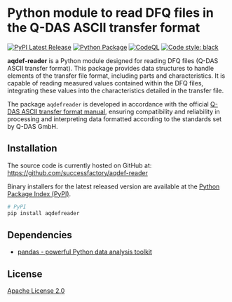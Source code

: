 # Python module to read DFQ files in the Q-DAS ASCII transfer format
[![PyPI Latest Release](https://img.shields.io/pypi/v/aqdefreader)](https://pypi.org/project/aqdefreader/)
[![Python Package](https://github.com/successfactory/aqdef-reader/actions/workflows/main.yml/badge.svg)](https://github.com/successfactory/aqdef-reader/actions/workflows/main.yml)
[![CodeQL](https://github.com/successfactory/aqdef-reader/actions/workflows/codeql.yml/badge.svg)](https://github.com/successfactory/aqdef-reader/actions/workflows/codeql.yml)
[![Code style: black](https://img.shields.io/badge/code%20style-black-000000.svg)](https://github.com/psf/black)

**aqdef-reader** is a Python module designed for reading DFQ files (Q-DAS ASCII transfer format). This package provides data structures to handle elements of the transfer file format, including parts and characteristics. It is capable of reading measured values contained within the DFQ files, integrating these values into the characteristics detailed in the transfer file.

The package `aqdefreader` is developed in accordance with the official [Q-DAS ASCII transfer format manual](https://training.q-das.de/fileadmin/mediamanager/Datenformat_Dokumente/Q-DAS_ASCII-Transfer-Format_ENG_V12_ec.pdf), ensuring compatibility and reliability in processing and interpreting data formatted according to the standards set by Q-DAS GmbH.

## Installation
The source code is currently hosted on GitHub at:
https://github.com/successfactory/aqdef-reader

Binary installers for the latest released version are available at the [Python
Package Index (PyPI)](https://pypi.org/project/aqdefreader/).

```sh
# PyPI
pip install aqdefreader
```

## Dependencies
- [pandas - powerful Python data analysis toolkit](https://pandas.pydata.org/)

## License
[Apache License 2.0](LICENSE)
